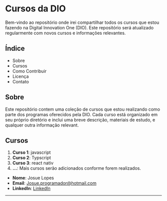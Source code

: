 # Cursos da DIO

Bem-vindo ao repositório onde irei compartilhar todos os cursos que estou fazendo na Digital Innovation One (DIO). Este repositório será atualizado regularmente com novos cursos e informações relevantes.

## Índice

- Sobre
- Cursos
- Como Contribuir
- Licença
- Contato

## Sobre

Este repositório contem uma coleção de cursos que estou realizando como parte dos programas oferecidos pela DIO. Cada curso está organizado em seu próprio diretório e inclui uma breve descrição, materiais de estudo, e qualquer outra informação relevant.

## Cursos

1. **Curso 1**: javascript
2. **Curso 2**: Typscript
3. **Curso 3**: react nativ
4. **...**: Mais cursos serão adicionados conforme forem realizados.






- **Nome**: Josue Lopes
- **Email**: Josue.programador@hotmail.com
- **LinkedIn**: [LinkedIn](https://www.linkedin.com/in/josue-gomes-lopes-a5481728b/)

---